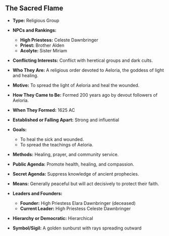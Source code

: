 
## The Sacred Flame

- **Type:** Religious Group

- **NPCs and Rankings:**
    - **High Priestess:** Celeste Dawnbringer
    - **Priest:** Brother Alden
    - **Acolyte:** Sister Miriam

- **Conflicting Interests:** Conflict with heretical groups and dark cults.

- **Who They Are:** A religious order devoted to Aeloria, the goddess of light and healing.

- **Motive:** To spread the light of Aeloria and heal the wounded.

- **How They Came to Be:** Formed 200 years ago by devout followers of Aeloria.

- **When They Formed:** 1625 AC

- **Established or Falling Apart:** Strong and influential

- **Goals:**
    - To heal the sick and wounded.
    - To spread the teachings of Aeloria.

- **Methods:** Healing, prayer, and community service.

- **Public Agenda:** Promote health, healing, and compassion.

- **Secret Agenda:** Suppress knowledge of ancient prophecies.

- **Means:** Generally peaceful but will act decisively to protect their faith.

- **Leaders and Founders:**
    - **Founder:** High Priestess Elara Dawnbringer (deceased)
    - **Current Leader:** High Priestess Celeste Dawnbringer

- **Hierarchy or Democratic:** Hierarchical

- **Symbol/Sigil:** A golden sunburst with rays spreading outward